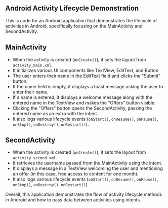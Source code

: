## Android Activity Lifecycle Demonstration</font>

This is code for an Android application that demonstrates the lifecycle of activities in Android, specifically focusing on the MainActivity and SecondActivity.

<h2> MainActivity</h2>

- When the activity is created (<code>onCreate()</code>), it sets the layout from <code>activity_main.xml</code>.
- It initializes various UI components like TextView, EditText, and Button
- The user enters their name in the EditText field and clicks the "Submit" button.
- If the name field is empty, it displays a toast message asking the user to enter their name.
- If a name is entered, it displays a welcome message along with the entered name in the TextView and makes the "Offers" button visible.
- Clicking the "Offers" button opens the SecondActivity, passing the entered name as an extra with the intent.
- It also logs various lifecycle events (<code>onStart()</code>, <code>onResume()</code>, <code>onPause()</code>, <code>onStop()</code>, <code>onDestroy()</code>, <code>onRestart()</code>).

<h2>SecondActivity</h2>

- When the activity is created (<code>onCreate()</code>), it sets the layout from <code>activity_second.xml</code>.
- It retrieves the username passed from the MainActivity using the intent.
- It displays a message in a TextView welcoming the user and mentioning an offer (in this case, free access to content for one month).
- It also logs various lifecycle events (<code>onStart()</code>, <code>onResume()</code>, <code>onPause()</code>, <code>onStop()</code>, <code>onDestroy()</code>, <code>onRestart()</code>).

Overall, this application demonstrates the flow of activity lifecycle methods in Android and how to pass data between activities using intents.
